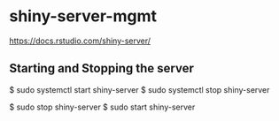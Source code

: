 # shiny-server-mgmt
https://docs.rstudio.com/shiny-server/

## Starting and Stopping the server
$ sudo systemctl start shiny-server
$ sudo systemctl stop shiny-server

$ sudo stop shiny-server
$ sudo start shiny-server
